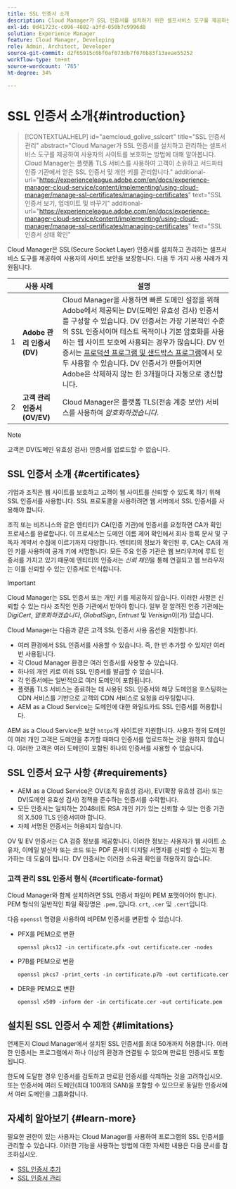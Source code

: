```yaml
---
title: SSL 인증서 소개
description: Cloud Manager가 SSL 인증서를 설치하기 위한 셀프서비스 도구를 제공하는 방법을 알아봅니다.
exl-id: 0d41723c-c096-4882-a3fd-050b7c9996d8
solution: Experience Manager
feature: Cloud Manager, Developing
role: Admin, Architect, Developer
source-git-commit: d2f05915c0bf0af073db7f070b83f13aeae55252
workflow-type: tm+mt
source-wordcount: '765'
ht-degree: 34%

---
```



# SSL 인증서 소개{#introduction}

>[!CONTEXTUALHELP]
>id="aemcloud_golive_sslcert"
>title="SSL 인증서 관리"
>abstract="Cloud Manager가 SSL 인증서를 설치하고 관리하는 셀프서비스 도구를 제공하여 사용자의 사이트를 보호하는 방법에 대해 알아봅니다. Cloud Manager는 플랫폼 TLS 서비스를 사용하여 고객이 소유하고 서드파티 인증 기관에서 얻은 SSL 인증서 및 개인 키를 관리합니다."
>additional-url="https://experienceleague.adobe.com/en/docs/experience-manager-cloud-service/content/implementing/using-cloud-manager/manage-ssl-certificates/managing-certificates" text="SSL 인증서 보기, 업데이트 및 바꾸기"
>additional-url="https://experienceleague.adobe.com/en/docs/experience-manager-cloud-service/content/implementing/using-cloud-manager/manage-ssl-certificates/managing-certificates" text="SSL 인증서 상태 확인"


Cloud Manager은 SSL(Secure Socket Layer) 인증서를 설치하고 관리하는 셀프서비스 도구를 제공하여 사용자의 사이트 보안을 보장합니다. 다음 두 가지 사용 사례가 지원됩니다.

<!-- CQDOC-21758, #1 -->

| | 사용 사례 | 설명 |
| --- | --- | --- |
| 1 | **Adobe 관리 인증서(DV)** | Cloud Manager을 사용하면 빠른 도메인 설정을 위해 Adobe에서 제공되는 DV(도메인 유효성 검사) 인증서를 구성할 수 있습니다. DV 인증서는 가장 기본적인 수준의 SSL 인증서이며 테스트 목적이나 기본 암호화를 사용하는 웹 사이트 보호에 사용되는 경우가 많습니다. DV 인증서는 [프로덕션 프로그램 및 샌드박스 프로그램](/help/implementing/cloud-manager/getting-access-to-aem-in-cloud/program-types.md)에서 모두 사용할 수 있습니다. DV 인증서가 만들어지면 Adobe은 삭제하지 않는 한 3개월마다 자동으로 갱신합니다. |
| 2 | **고객 관리 인증서(OV/EV)** | Cloud Manager은 플랫폼 TLS(전송 계층 보안) 서비스를 사용하여 *암호화하겠습니다*. |

>[!NOTE]
>
>고객은 DV(도메인 유효성 검사) 인증서를 업로드할 수 없습니다.


## SSL 인증서 소개 {#certificates}

기업과 조직은 웹 사이트를 보호하고 고객이 웹 사이트를 신뢰할 수 있도록 하기 위해 SSL 인증서를 사용합니다. SSL 프로토콜을 사용하려면 웹 서버에서 SSL 인증서를 사용해야 합니다.

조직 또는 비즈니스와 같은 엔티티가 CA(인증 기관)에 인증서를 요청하면 CA가 확인 프로세스를 완료합니다. 이 프로세스는 도메인 이름 제어 확인에서 회사 등록 문서 및 구독자 계약서 수집에 이르기까지 다양합니다. 엔티티의 정보가 확인된 후, CA는 CA의 개인 키를 사용하여 공개 키에 서명합니다. 모든 주요 인증 기관은 웹 브라우저에 루트 인증서를 가지고 있기 때문에 엔티티의 인증서는 *신뢰 체인*&#x200B;을 통해 연결되고 웹 브라우저는 이를 신뢰할 수 있는 인증서로 인식합니다.

>[!IMPORTANT]
>
>Cloud Manager는 SSL 인증서 또는 개인 키를 제공하지 않습니다. 이러한 사항은 신뢰할 수 있는 타사 조직인 인증 기관에서 받아야 합니다. 일부 잘 알려진 인증 기관에는 *DigiCert*, *암호화하겠습니다*, *GlobalSign*, *Entrust* 및 *Verisign*&#x200B;이(가) 있습니다.

Cloud Manager는 다음과 같은 고객 SSL 인증서 사용 옵션을 지원합니다.

* 여러 환경에서 SSL 인증서를 사용할 수 있습니다. 즉, 한 번 추가할 수 있지만 여러 번 사용됩니다.
* 각 Cloud Manager 환경은 여러 인증서를 사용할 수 있습니다.
* 하나의 개인 키로 여러 SSL 인증서를 발급할 수 있습니다.
* 각 인증서에는 일반적으로 여러 도메인이 포함됩니다.
* 플랫폼 TLS 서비스는 종료하는 데 사용된 SSL 인증서와 해당 도메인을 호스팅하는 CDN 서비스를 기반으로 고객의 CDN 서비스로 요청을 라우팅합니다.
* AEM as a Cloud Service는 도메인에 대한 와일드카드 SSL 인증서를 허용합니다.

AEM as a Cloud Service은 보안 `https`개 사이트만 지원합니다. 사용자 정의 도메인이 여러 개인 고객은 도메인을 추가할 때마다 인증서를 업로드하는 것을 원하지 않습니다. 이러한 고객은 여러 도메인이 포함된 하나의 인증서를 사용할 수 있습니다.

## SSL 인증서 요구 사항 {#requirements}

* AEM as a Cloud Service은 OV(조직 유효성 검사), EV(확장 유효성 검사) 또는 DV(도메인 유효성 검사) 정책을 준수하는 인증서를 수락합니다. <!-- CQDOC-21758, #2 -->
* 모든 인증서는 일치하는 2048비트 RSA 개인 키가 있는 신뢰할 수 있는 인증 기관의 X.509 TLS 인증서여야 합니다.
* 자체 서명된 인증서는 허용되지 않습니다.

OV 및 EV 인증서는 CA 검증 정보를 제공합니다. 이러한 정보는 사용자가 웹 사이트 소유자, 이메일 발신자 또는 코드 또는 PDF 문서의 디지털 서명자를 신뢰할 수 있는지 평가하는 데 도움이 됩니다. DV 인증서는 이러한 소유권 확인을 허용하지 않습니다.

### 고객 관리 SSL 인증서 형식 {#certificate-format}

<!-- CQDOC-21758, #3 -->

Cloud Manager와 함께 설치하려면 SSL 인증서 파일이 PEM 포맷이어야 합니다. PEM 형식의 일반적인 파일 확장명은 `.pem,`입니다. `crt`, `.cer` 및 `.cert`입니다.

다음 `openssl` 명령을 사용하여 비PEM 인증서를 변환할 수 있습니다.

* PFX를 PEM으로 변환

  ```shell
  openssl pkcs12 -in certificate.pfx -out certificate.cer -nodes
  ```

* P7B를 PEM으로 변환

  ```shell
  openssl pkcs7 -print_certs -in certificate.p7b -out certificate.cer
  ```

* DER을 PEM으로 변환

  ```shell
  openssl x509 -inform der -in certificate.cer -out certificate.pem
  ```

## 설치된 SSL 인증서 수 제한 {#limitations}

언제든지 Cloud Manager에서 설치된 SSL 인증서를 최대 50개까지 허용합니다. 이러한 인증서는 프로그램에서 하나 이상의 환경과 연결될 수 있으며 만료된 인증서도 포함됩니다.

한도에 도달한 경우 인증서를 검토하고 만료된 인증서를 삭제하는 것을 고려하십시오. 또는 인증서에 여러 도메인(최대 100개의 SAN)을 포함할 수 있으므로 동일한 인증서에서 여러 도메인을 그룹화합니다.

## 자세히 알아보기 {#learn-more}

필요한 권한이 있는 사용자는 Cloud Manager를 사용하여 프로그램의 SSL 인증서를 관리할 수 있습니다. 이러한 기능을 사용하는 방법에 대한 자세한 내용은 다음 문서를 참조하십시오.

* [SSL 인증서 추가](/help/implementing/cloud-manager/managing-ssl-certifications/add-ssl-certificate.md) <!--CQDOC-21758, #4 -->
* [SSL 인증서 관리](/help/implementing/cloud-manager/managing-ssl-certifications/managing-certificates.md) <!--CQDOC-21758, #4 -->


